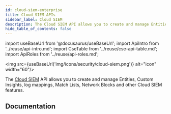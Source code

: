 ```yaml
---
id: cloud-siem-enterprise
title: Cloud SIEM APIs
sidebar_label: Cloud SIEM
description: The Cloud SIEM API allows you to create and manage Entities, Custom Insights, log mappings, Match Lists, Network Blocks, and other Cloud SIEM features.
hide_table_of_contents: false
---
```


import useBaseUrl from '@docusaurus/useBaseUrl';
import ApiIntro from '../reuse/api-intro.md';
import CseTable from '../reuse/cse-api-table.md';
import ApiRoles from '../reuse/api-roles.md';

<img src={useBaseUrl('img/icons/security/cloud-siem.png')} alt="icon" width="60"/>

The [Cloud SIEM](/docs/cse) API allows you to create and manage Entities, Custom Insights, log mappings, Match Lists, Network Blocks and other Cloud SIEM features.

## Documentation

<ApiIntro/>

<CseTable/>

<!-- ## Required role capabilities

<ApiRoles/>

* Cloud SIEM (all role capabilities)

-->